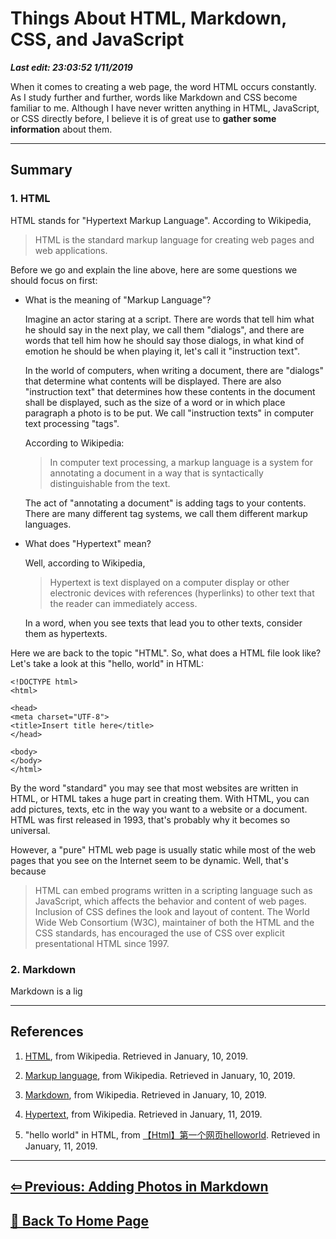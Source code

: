 # Things About HTML, Markdown, CSS, and JavaScript

***Last edit: 23:03:52 1/11/2019***

When it comes to creating a web page, the word HTML occurs constantly. As I study further and further, words like Markdown and CSS become familiar to me. Although I have never written anything in HTML, JavaScript, or CSS directly before, I believe it is of great use to **gather some information** about them.

----

## Summary

### 1. HTML

HTML stands for "Hypertext Markup Language". According to Wikipedia,

> HTML is the standard markup language for creating web pages and web applications.

Before we go and explain the line above, here are some questions we should focus on first:

- What is the meaning of "Markup Language"?

  Imagine an actor staring at a script. There are words that tell him what he should say in the next play, we call them "dialogs", and there are words that tell him how he should say those dialogs, in what kind of emotion he should be when playing it, let's call it "instruction text".
  
  In the world of computers, when writing a document, there are "dialogs" that determine what contents will be displayed. There are also "instruction text" that determines how these contents in the document shall be displayed, such as the size of a word or in which place paragraph a photo is to be put. We call "instruction texts" in computer text processing "tags".

  According to Wikipedia:

  > In computer text processing, a markup language is a system for annotating a document in a way that is syntactically distinguishable from the text.

  The act of "annotating a document" is adding tags to your contents. There are many different tag systems, we call them different markup languages.

- What does "Hypertext" mean?

  Well, according to Wikipedia,

  > Hypertext is text displayed on a computer display or other electronic devices with references (hyperlinks) to other text that the reader can immediately access.
  
  In a word, when you see texts that lead you to other texts, consider them as hypertexts.

Here we are back to the topic "HTML". So, what does a HTML file look like? Let's take a look at this "hello, world" in HTML:

    <!DOCTYPE html>
    <html>

    <head>
    <meta charset="UTF-8">
    <title>Insert title here</title>
    </head>

    <body>
    </body>
    </html>

By the word "standard" you may see that most websites are written in HTML, or HTML takes a huge part in creating them. With HTML, you can add pictures, texts, etc in the way you want to a website or a document. HTML was first released in 1993, that's probably why it becomes so universal.

However, a "pure" HTML web page is usually static while most of the web pages that you see on the Internet seem to be dynamic. Well, that's because

> HTML can embed programs written in a scripting language such as JavaScript, which affects the behavior and content of web pages. Inclusion of CSS defines the look and layout of content. The World Wide Web Consortium (W3C), maintainer of both the HTML and the CSS standards, has encouraged the use of CSS over explicit presentational HTML since 1997.

### 2. Markdown

Markdown is a lig

----

## References

1. [HTML](https://en.wikipedia.org/wiki/HTML), from Wikipedia. Retrieved in January, 10, 2019.

2. [Markup language](https://en.wikipedia.org/wiki/Markup_language), from Wikipedia. Retrieved in January, 10, 2019.

3. [Markdown](https://en.wikipedia.org/wiki/Markdown), from Wikipedia. Retrieved in January, 10, 2019.

4. [Hypertext](https://en.wikipedia.org/wiki/Hypertext#cite_note-1), from Wikipedia. Retrieved in January, 11, 2019.

5. "hello world" in HTML, from [【Html】第一个网页helloworld](https://www.cnblogs.com/carsonwuu/p/7470107.html). Retrieved in January, 11, 2019.

----

## **[⇦ Previous: Adding Photos in Markdown](https://angelohyang.github.io/Blog/Jan.%202019/The%20Difference%20Between%20HTML%2C%20Markdown%2C%20and%20CSS)**

## **[🏡 Back To Home Page](https://angelohyang.github.io/Blog/)**